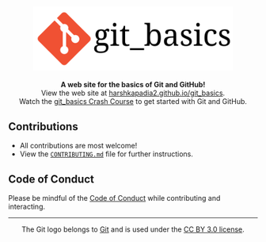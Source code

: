 <p align="center">
   <img src="./src/images/git_basics_logo.svg" alt="git_basics" width="80%">
   <br>
   <br>
   <b>A web site for the basics of Git and GitHub!</b>
   <br>
   View the web site at <a href="https://harshkapadia2.github.io/git_basics/">harshkapadia2.github.io/git_basics</a>.
   <br>
   Watch the <a href="https://www.youtube.com/watch?v=HF12-91iazM">git_basics Crash Course</a> to get started with Git and GitHub.
</p>

## Contributions

- All contributions are most welcome!
- View the [`CONTRIBUTING.md`](CONTRIBUTING.md) file for further instructions.

## Code of Conduct

Please be mindful of the [Code of Conduct](CODE_OF_CONDUCT.md) while contributing and interacting.

---

<p align="center">
	The Git logo belongs to <a href="https://www.git-scm.com/">Git</a> and is used under the <a href="https://creativecommons.org/licenses/by/3.0/deed.en">CC BY 3.0 license</a>.
</p>
